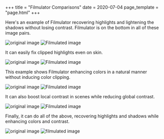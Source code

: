 +++
title = "Filmulator Comparisons"
date = 2020-07-04
page_template = "page.html"
+++

Here's an example of Filmulator recovering highlights and lightening the shadows without losing contrast. Filmulator is on the bottom in all of these image pairs.

![original image](/images/photos/IMG_0666.thumb-small.jpg)
![Filmulated image](/images/photos/IMG_0666-output-small.jpg) 

It can easily fix clipped highlights even on skin.

![original image](/images/photos/R0000822-small.jpg)
![Filmulated image](/images/photos/R0000822-output-small.jpg)

This example shows Filmulator enhancing colors in a natural manner without inducing color clipping.

![original image](/images/photos/IMG_4273.thumb-small.jpg)
![Filmulated image](/images/photos/IMG_4273-output-small.jpg) 

It can also boost local contrast in scenes while reducing global contrast.

![original image](/images/photos/IMG_0501-output_low-small.jpg)
![Filmulated image](/images/photos/IMG_0501-output_high-small.jpg) 

Finally, it can do all of the above, recovering highlights and shadows while enhancing colors and contrast.

![original image](/images/photos/IMG_1863_XGuQMXw.thumb-small.jpg)
![filmulated image](/images/photos/IMG_1863_XGuQMXw-output-small.jpg)
